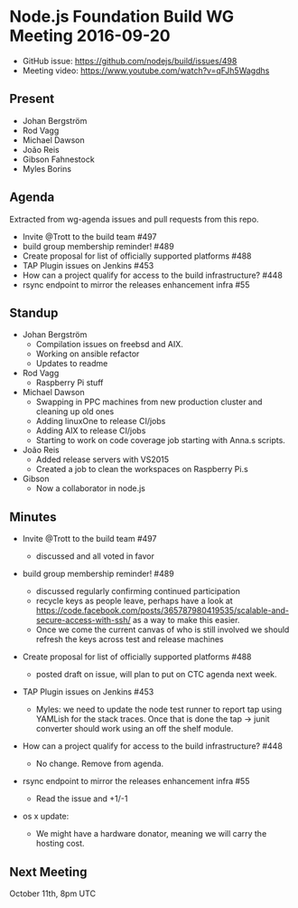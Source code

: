 # Node.js Foundation Build WG Meeting 2016-09-20

* GitHub issue: https://github.com/nodejs/build/issues/498
* Meeting video: https://www.youtube.com/watch?v=qFJh5Wagdhs

## Present

* Johan Bergström
* Rod Vagg
* Michael Dawson
* João Reis
* Gibson Fahnestock
* Myles Borins

## Agenda 

Extracted from wg-agenda issues and pull requests from this repo.

* Invite @Trott to the build team #497
* build group membership reminder! #489
* Create proposal for list of officially supported platforms #488
* TAP Plugin issues on Jenkins #453
* How can a project qualify for access to the build infrastructure? #448
* rsync endpoint to mirror the releases enhancement infra #55

## Standup

* Johan Bergström
  * Compilation issues on freebsd and AIX.
  * Working on ansible refactor
  * Updates to readme
* Rod Vagg
  * Raspberry Pi stuff
* Michael Dawson
  * Swapping in PPC machines from new production cluster and cleaning
    up old ones
  * Adding linuxOne to release CI/jobs
  * Adding AIX to release CI/jobs
  * Starting to work on code coverage job starting with Anna.s
    scripts. 
* João Reis
  * Added release servers with VS2015
  * Created a job to clean the workspaces on Raspberry Pi.s
* Gibson
  * Now a collaborator in node.js

## Minutes

* Invite @Trott to the build team #497
  * discussed and all voted in favor

* build group membership reminder! #489

  * discussed regularly confirming continued participation
  * recycle keys as people leave, perhaps have a look at 
    https://code.facebook.com/posts/365787980419535/scalable-and-secure-access-with-ssh/
    as a way to make this easier.
  * Once we come the current canvas of who is still involved
    we should refresh the keys across test and release machines

* Create proposal for list of officially supported platforms #488
  * posted draft on issue, will plan to put on CTC agenda next week.
    
* TAP Plugin issues on Jenkins #453

  * Myles: we need to update the node test runner to report tap using
    YAMLish for the stack traces. Once that is done the tap -> junit
    converter should work using an off the shelf module.

* How can a project qualify for access to the build infrastructure? #448

  * No change. Remove from agenda.

* rsync endpoint to mirror the releases enhancement infra #55

  * Read the issue and +1/-1

* os x update:

  * We might have a hardware donator, meaning we will carry the hosting cost. 


## Next Meeting

October 11th, 8pm UTC

